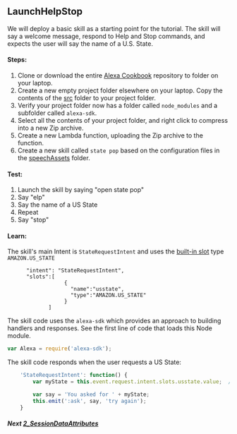 
## LaunchHelpStop
We will deploy a basic skill as a starting point for the tutorial.
The skill will say a welcome message, respond to Help and Stop commands, and expects the user will say the name of a U.S. State.


#### Steps:
1. Clone or download the entire [Alexa Cookbook](../../../AlexaCookbook) repository to folder on your laptop.
2. Create a new empty project folder elsewhere on your laptop.  Copy the contents of the [src](src) folder to your project folder.
3. Verify your project folder now has a folder called `node_modules` and a subfolder called `alexa-sdk`.
4. Select all the contents of your project folder, and right click to compress into a new Zip archive.
5. Create a new Lambda function, uploading the Zip archive to the function.
6. Create a new skill called `state pop` based on the configuration files in the [speechAssets](speechAssets) folder.

#### Test:
  1. Launch the skill by saying "open state pop"
  2. Say "elp"
  3. Say the name of a US State
  4. Repeat
  5. Say "stop"

#### Learn:

The skill's main Intent is `StateRequestIntent`
and uses the [built-in slot](https://developer.amazon.com/public/solutions/alexa/alexa-skills-kit/docs/alexa-skills-kit-interaction-model-reference#slot-types) type `AMAZON.US_STATE`
```
      "intent": "StateRequestIntent",
      "slots":[
                  {
                    "name":"usstate",
                    "type":"AMAZON.US_STATE"
                  }
             ]
```
The skill code uses the `alexa-sdk` which provides an approach to building handlers and responses.  See the first line of code that loads this Node module.

```javascript
var Alexa = require('alexa-sdk');
```

The skill code responds when the user requests a US State:
```javascript
    'StateRequestIntent': function() {
        var myState = this.event.request.intent.slots.usstate.value;  // slot value

        var say = 'You asked for ' + myState;
        this.emit(':ask', say, 'try again');
    }
```


##### Next [2_SessionDataAttributes](../2_SessionAttributes)

